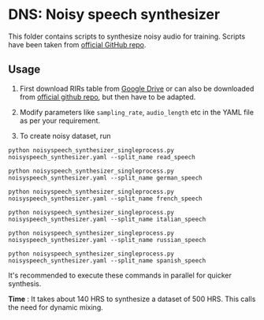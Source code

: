 # **DNS: Noisy speech synthesizer**
This folder contains scripts to synthesize noisy audio for training.
Scripts have been taken from [official GitHub repo](https://github.com/microsoft/DNS-Challenge).


## **Usage**
1.  First download RIRs table from [Google Drive](https://drive.google.com/drive/folders/1P2QvpwsK-xxI2ahX0LQQDmc7azK5OPc_?usp=sharing)
or can also be downloaded from [official github repo](https://github.com/microsoft/DNS-Challenge/blob/0443a12f5e6e7bec310f453cf0d9637ca28e0eea/datasets/acoustic_params/RIR_table_simple.csv), but then have to be adapted.

2. Modify parameters like `sampling_rate`, `audio_length` etc in the YAML file as per your requirement.

3. To create noisy dataset, run
```
python noisyspeech_synthesizer_singleprocess.py noisyspeech_synthesizer.yaml --split_name read_speech

python noisyspeech_synthesizer_singleprocess.py noisyspeech_synthesizer.yaml --split_name german_speech

python noisyspeech_synthesizer_singleprocess.py noisyspeech_synthesizer.yaml --split_name french_speech

python noisyspeech_synthesizer_singleprocess.py noisyspeech_synthesizer.yaml --split_name italian_speech

python noisyspeech_synthesizer_singleprocess.py noisyspeech_synthesizer.yaml --split_name russian_speech

python noisyspeech_synthesizer_singleprocess.py noisyspeech_synthesizer.yaml --split_name spanish_speech

```
It's recommended to execute these commands in parallel for quicker synthesis.

**Time** : It takes about 140 HRS to synthesize a dataset of 500 HRS. This calls the need for dynamic mixing.